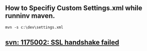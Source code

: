 ##  How to Specifiy Custom Settings.xml while runninv maven.
 ```mvn -s c:\dev\settings.xml```
## [svn: 1175002: SSL handshake failed](https://github.com/Akash-Mittal/productivity/issues/4)
  
